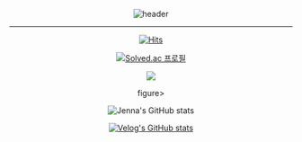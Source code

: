 <div a align=center>
  
![header](https://capsule-render.vercel.app/api?type=waving&color=0:FFCCCC,100:336699&height=300&section=header&text=Jenna's%20Github&fontSize=70&animation=fadeIn&fontColor=000033)
  
</div>
  
  ***
  
<div a align=center>
  
  [![Hits](https://hits.seeyoufarm.com/api/count/incr/badge.svg?url=https%3A%2F%2Fgithub.com%2Fjeonga0303&count_bg=%23666699&title_bg=%23555555&icon=github.svg&icon_color=%23E7E7E7&title=hits&edge_flat=false)](https://hits.seeyoufarm.com)
  
</div>

<div a align=center>
  
<figure>
  
  [![Solved.ac
프로필](http://mazassumnida.wtf/api/v2/generate_badge?boj=jakang0303)](https://solved.ac/jakang0303)

  <img src="http://mazandi.herokuapp.com/api?handle=jakang0303&theme=warm"/>

  figure>
  
</div>

 <div a align=center>
  
![Jenna's GitHub stats](https://github-readme-stats.vercel.app/api?username=jeonga0303&show_icons=true&theme=nord)

[![Velog's GitHub stats](https://velog-readme-stats.vercel.app/api?name=jakang)](https://velog.io/@jakang)
  
 </div>




